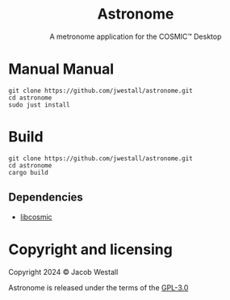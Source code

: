 <div align="center">
  <h1>Astronome</h1>
  <p>A metronome application for the COSMIC™ Desktop</p>
</div>

# Manual Manual

```
git clone https://github.com/jwestall/astronome.git
cd astronome
sudo just install
```

# Build
```
git clone https://github.com/jwestall/astronome.git
cd astronome
cargo build
```

## Dependencies
- [libcosmic](https://github.com/pop-os/libcosmic?tab=readme-ov-file#building)

# Copyright and licensing

Copyright 2024 © Jacob Westall

Astronome is released under the terms of the [GPL-3.0](https://github.com/jwestall/astronome/blob/main/LICENSE)
